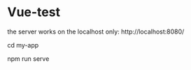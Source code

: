 # Vue-test

the server works on the localhost only: http://localhost:8080/

cd my-app

npm run serve
